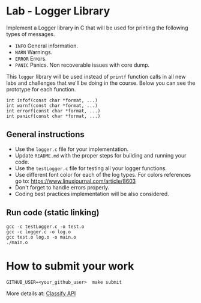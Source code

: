 Lab - Logger Library
====================

Implement a Logger library in C that will be used for printing the following types of messages.
- `INFO` General information.
- `WARN` Warnings.
- `ERROR` Errors.
- `PANIC` Panics. Non recoverable issues with core dump.

This `logger` library will be used instead of `printf` function calls in all new labs and challenges that we'll be doing in the course.
Below you can see the prototype for each function.

```
int infof(const char *format, ...)
int warnf(const char *format, ...)
int errorf(const char *format, ...)
int panicf(const char *format, ...)
```

General instructions
--------------------
- Use the `logger.c` file for your implementation.
- Update `README.md` with the proper steps for building and running your code.
- Use the `testLogger.c` file for testing all your logger functions.
- Use different font color for each of the log types. For colors references go to: https://www.linuxjournal.com/article/8603
- Don't forget to handle errors properly.
- Coding best practices implementation will be also considered.

Run code (static linking)
-------------------------
```
gcc -c testLogger.c -o test.o
gcc -c logger.c -o log.o
gcc test.o log.o -o main.o
./main.o
```

How to submit your work
=======================
```
GITHUB_USER=<your_github_user>  make submit
```
More details at: [Classify API](../../classify.md)
